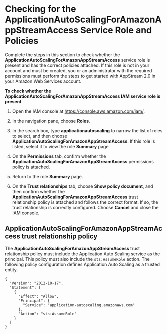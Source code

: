# Checking for the ApplicationAutoScalingForAmazonAppStreamAccess Service Role and Policies<a name="controlling-access-checking-for-iam-autoscaling"></a>

Complete the steps in this section to check whether the **ApplicationAutoScalingForAmazonAppStreamAccess** service role is present and has the correct policies attached\. If this role is not in your account and must be created, you or an administrator with the required permissions must perform the steps to get started with AppStream 2\.0 in your Amazon Web Services account\.

**To check whether the ApplicationAutoScalingForAmazonAppStreamAccess IAM service role is present**

1. Open the IAM console at [https://console\.aws\.amazon\.com/iam/](https://console.aws.amazon.com/iam/)\.

1. In the navigation pane, choose **Roles**\. 

1. In the search box, type **applicationautoscaling** to narrow the list of roles to select, and then choose **ApplicationAutoScalingForAmazonAppStreamAccess**\. If this role is listed, select it to view the role **Summary** page\. 

1. On the **Permissions** tab, confirm whether the **ApplicationAutoScalingForAmazonAppStreamAccess** permissions policy is attached\. 

1. Return to the role **Summary** page\.

1. On the **Trust relationships** tab, choose **Show policy document**, and then confirm whether the **ApplicationAutoScalingForAmazonAppStreamAccess** trust relationship policy is attached and follows the correct format\. If so, the trust relationship is correctly configured\. Choose **Cancel** and close the IAM console\. 

## ApplicationAutoScalingForAmazonAppStreamAccess trust relationship policy<a name="controlling-access-autoscaling-trust-policy"></a>

The **ApplicationAutoScalingForAmazonAppStreamAccess** trust relationship policy must include the Application Auto Scaling service as the principal\. This policy must also include the `sts:AssumeRole` action\. The following policy configuration defines Application Auto Scaling as a trusted entity\.

```
{
  "Version": "2012-10-17",
  "Statement": [
    {
      "Effect": "Allow",
      "Principal": {
        "Service": "application-autoscaling.amazonaws.com"
      },
      "Action": "sts:AssumeRole"
    }
  ]
}
```